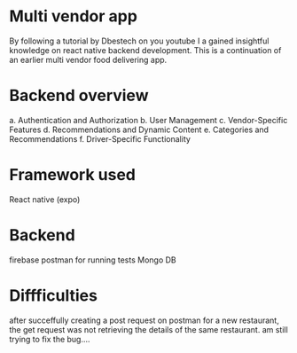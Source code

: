 # Multi vendor app
By following a tutorial by Dbestech on you youtube I a gained insightful knowledge on react native backend development.
This is a continuation of an earlier multi vendor food delivering app.
# Backend  overview
a. Authentication and Authorization
b. User Management
c. Vendor-Specific Features
d. Recommendations and Dynamic Content
e. Categories and Recommendations
f. Driver-Specific Functionality
# Framework used
React native (expo)
# Backend
firebase
postman for running tests
Mongo DB 
# Diffficulties 
after succeffully creating a post request on postman for a new restaurant,
the get request was not retrieving the details of the same restaurant.
am still trying to fix the bug....
